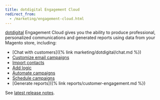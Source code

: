 ```yaml
---
title: dotdigital Engagement Cloud
redirect_from:
  - /marketing/engagement-cloud.html
---
```


[dotdigital][1] Engagement Cloud gives you the ability to produce professional, personalized communications and generated reports using data from your Magento store, including:

- [Chat with customers]({% link marketing/dotdigital/chat.md %})
- [Customize email campaigns][2]
- [Import contacts][3]
- [Add logic][4]
- [Automate campaigns][5]
- [Schedule campaigns][6]
- [Generate reports]({% link reports/customer-engagement.md %})

See [latest release notes][7].

[1]: https://dotdigital.com/
[2]: https://support.dotdigital.com/hc/en-gb/articles/115001930050-Email-campaigns-an-overview
[3]: https://support.dotdigital.com/hc/en-gb/articles/212211898-Importing-contacts-into-an-address-book
[4]: https://support.dotdigital.com/hc/en-gb/articles/212213938-Using-decisions-to-branch-automated-programs
[5]: https://support.dotdigital.com/hc/en-gb/articles/212213998-Automated-and-triggered-campaigns-an-overview
[6]: https://support.dotdigital.com/hc/en-gb/articles/212213998-Automated-and-triggered-campaigns-an-overview
[7]: https://devdocs.magento.com/extensions/vendor/dotdigital/release-notes.html

